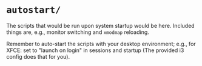 # `autostart/`

The scripts that would be run upon system startup would be here.
Included things are, e.g., monitor switching and `xmodmap` reloading.

Remember to auto-start the scripts with your desktop environment;
e.g., for XFCE: set to "launch on login" in sessions and startup
(The provided i3 config does that for you).
